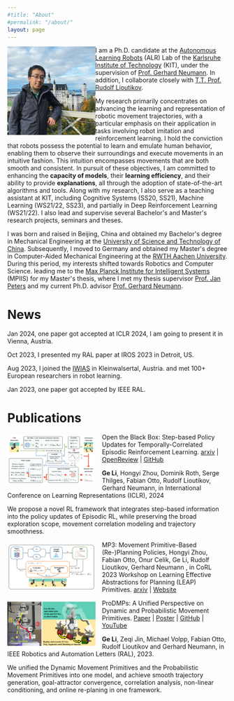 ```yaml
---
#title: "About"
#permalink: "/about/"
layout: page
---
```


<img src="/assets/images/bruce.jpg" alt="Alt text" style="float: left; margin-right: '3%'; margin-top: '1%'; margin-bottom: '2%';" width="40%" height="40%" />

I am a Ph.D. candidate at
the [Autonomous Learning Robots](https://alr.iar.kit.edu/) (ALR) Lab of
the [Karlsruhe Institute of Technology](https://www.kit.edu/english/) (KIT),
under
the supervision
of [Prof. Gerhard Neumann](https://scholar.google.de/citations?user=GL360kMAAAAJ&hl=en).
In addition, I collaborate closely
with [T.T. Prof. Rudolf Lioutikov](https://rudolf.intuitive-robots.net/).
<br>

My research primarily concentrates on advancing the learning and representation
of robotic movement trajectories, with a particular emphasis on their
application in tasks involving robot imitation and reinforcement learning. I
hold the conviction that robots possess the potential to learn and emulate human
behavior, enabling them to observe their surroundings and execute movements in
an intuitive fashion. This intuition encompasses movements that are both smooth
and consistent. In pursuit of these objectives, I am committed to enhancing the
**capacity of models**, their **learning efficiency**, and their ability to
provide
**explanations**, all through the adoption of state-of-the-art algorithms and
tools.
Along with my research, I also serve as a teaching assistant at KIT, including
Cognitive Systems (SS20, SS21), Machine Learning (WS21/22, SS23), and partially
in Deep Reinforcement Learning (WS21/22).
I also lead and supervise several Bachelor's and Master's research projects,
seminars and theses.

[//]: # (<br>)

I was born and raised in Beijing, China and obtained my Bachelor's degree in
Mechanical Engineering at
the [University of Science and Technology of China](https://en.wikipedia.org/wiki/University_of_Science_and_Technology_of_China).
Subsequently, I moved to Germany and obtained my Master's degree in
Computer-Aided
Mechanical Engineering at
the [RWTH Aachen University](https://en.wikipedia.org/wiki/RWTH_Aachen_University).
During this period, my interests shifted towards Robotics and Computer Science.
leading me to
the [Max Planck Institute for Intelligent Systems](https://is.mpg.de/)
(MPIIS) for my Master's thesis, where I met my thesis
supervisor [Prof. Jan Peters](https://www.ias.informatik.tu-darmstadt.de/Team/JanPeters)
and my current Ph.D.
advisor [Prof. Gerhard Neumann](https://scholar.google.de/citations?user=GL360kMAAAAJ&hl=en).

# News

Jan 2024, one paper got accepted at ICLR 2024, I am going to present it in
Vienna, Austria.

Oct 2023, I presented my RAL paper at IROS 2023 in Detroit, US.

Aug 2023, I joined
the [IWIAS](https://www.ias.informatik.tu-darmstadt.de/Workshop/IWIALS) in
Kleinwalsertal, Austria.
and met 100+ European researchers in robot learning.

Jan 2023, one paper got accepted by IEEE RAL.

# Publications

[//]: # (TCE)
<img src="/assets/images/TCE_abstract.png" alt="TCE" style="float: left; margin-right: 3%; margin-top: 1%; margin-bottom: 2%;" width=40% height=40% />

Open the Black Box: Step-based Policy Updates for Temporally-Correlated Episodic
Reinforcement
Learning. [arxiv](https://arxiv.org/abs/2401.11437)   |   [OpenReview](https://openreview.net/forum?id=mnipav175N)  |  [GitHub](https://github.com/BruceGeLi/TCE_RL)

**Ge Li**, Hongyi Zhou, Dominik Roth, Serge Thilges, Fabian Otto, Rudolf
Lioutikov, Gerhard Neumann,
in International Conference on Learning Representations (ICLR), 2024

We propose a novel RL framework that integrates step-based information into the
policy updates of Episodic RL, while preserving the broad exploration scope,
movement correlation modeling and trajectory smoothness.

[//]: # (MP3)
<img src="/assets/images/mp3.png" alt="MP3" style="float: left; margin-right: 3%; margin-top: 1%; margin-bottom: 2%;" width=40% height=40% />

MP3: Movement Primitive-Based (Re-)Planning Policies, Hongyi Zhou, Fabian Otto, Onur Celik, Ge Li, Rudolf Lioutikov, Gerhard Neumann
, in CoRL 2023 Workshop on Learning Effective Abstractions for Planning (LEAP)
Primitives. [arxiv](https://arxiv.org/pdf/2306.12729.pdf)   |  [Website](https://intuitive-robots.github.io/mp3_website/)


[//]: # (ProDMP)
<img src="/assets/images/prodmp.png" alt="ProDMP" style="float: left; margin-right: 3%; margin-top: 1%; margin-bottom: 2%;" width=40% height=40% />

ProDMPs: A Unified Perspective on Dynamic and Probabilistic Movement
Primitives. [Paper](https://ieeexplore.ieee.org/document/10050558)   |  [Poster](https://drive.google.com/file/d/1s3kOqdEiMePO4eefcoBV6mDssjtks8L1/view?usp=drive_link)  |  [GitHub](https://github.com/ALRhub/ProDMP_RAL)   |  [YouTube](https://www.youtube.com/watch?v=PAM0NusL2Do&feature=youtu.be)

**Ge Li**, Zeqi Jin, Michael Volpp, Fabian Otto, Rudolf Lioutikov and Gerhard
Neumann,
in IEEE Robotics and Automation Letters (RAL), 2023.

We unified the Dynamic Movement Primitives and the Probabilistic Movement
Primitives into one model, and achieve smooth trajectory generation, goal-attractor
convergence, correlation analysis, non-linear conditioning, and online
re-planing in one framework.


[//]: # (<img src="./assets/images/bruce.jpg" alt="Alt text" style="float: left; margin-right: 3%; margin-top: 1%; margin-bottom: 2%;" width=40% height=40% />)

[//]: # (<img src="./assets/images/bruce.jpg" alt="Alt text" style="float: left; margin-right: 3%; margin-top: 1%; margin-bottom: 2%;" width=40% height=40% />)



